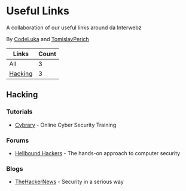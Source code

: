 # Useful Links
A collaboration of our useful links around da Interwebz

By [CodeLuka](https://github.com/coderluka) and [TomislavPerich](https://github.com/tomislavperich)

Links | Count
------------ | -------------
All | 3   
[Hacking](#hacking) | 3

## Hacking
### Tutorials
* [Cybrary](https://cybrary.it) - Online Cyber Security Training

### Forums
* [Hellbound Hackers](https://www.hellboundhackers.org/) - The hands-on approach to computer security

### Blogs
* [TheHackerNews](http://thehackernews.com/) - Security in a serious way
